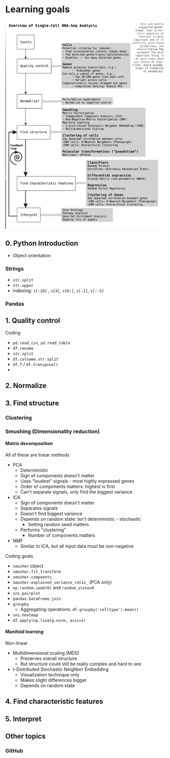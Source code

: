 # Learning goals

![Single cell analysis overview](notebooks/figures/singlecell_rnaseq_analysis_overview.png)

## 0. Python Introduction
- Object orientation

### Strings

- `str.split`
- `str.upper`
- indexing: `s[:10]` , `s[4]`, `s[6:]`, `s[-1]`, `s[:-5]`

### Pandas

## 1. Quality control

Coding

- `pd.read_csv`, `pd.read_table`
- `df.rename`
- `str.split`
- `df.colname.str.split`
- `df.T` / `df.transpose()`
- 

## 2. Normalize

## 3. Find structure

### Clustering



### Smushing (Dimensionality reduction)

#### Matrix decomposition

All of these are linear methods

- PCA
  - Deterministic
  - Sign of components doesn't matter
  - Uses "loudest" signals - most highly expressed genes
  - Order of components matters: highest is first
  - Can't separate signals, only find the biggest variance
- ICA
  - Sign of components doesn't matter
  - Separates signals
  - Doesn't find biggest variance
  - Depends on random state: Isn't deterministic - stochastic
    - Setting random seed matters
  - Performs "clustering"
    - Number of components matters
- NMF
  - Similar to ICA, but all input data must be non-negative

Coding goals

  - `smusher` object
  - `smusher.fit_transform`
  - `smusher.compnents_`
  - `smusher.explained_variance_ratio_` (PCA only)
  - `np.random.seed(0)` and `random_state=0`
  - `sns.pairplot`
  - `pandas.DataFrame.join`
  - `groupby`
    - Aggregating operations: `df.groupby('celltype').mean()`
  - `sns.heatmap`
  - `df.apply(np.linalg.norm, axis=1)`


#### Manifold learning
Non-linear

- Multidimensional scaling (MDS)
  - Preserves overall structure
  - But structure could still be really complex and hard to see
- t-Distributed Stochastic Neighbor Embedding
  - Visualization technique only
  - Makes slight differences bigger
  - Depends on random state

## 4. Find characteristic features


## 5. Interpret

## Other topics

### GitHub